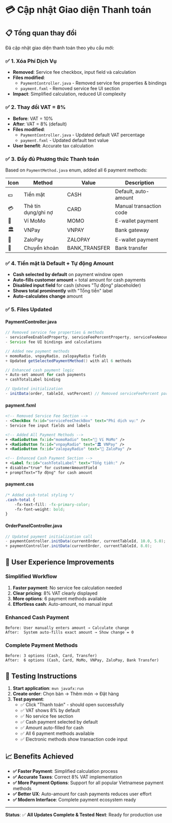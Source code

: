 # 💳 Cập nhật Giao diện Thanh toán

## 📋 Tổng quan thay đổi

Đã cập nhật giao diện thanh toán theo yêu cầu mới:

### ✅ **1. Xóa Phí Dịch Vụ**
- **Removed**: Service fee checkbox, input field và calculation
- **Files modified**: 
  - `PaymentController.java` - Removed service fee properties & bindings
  - `payment.fxml` - Removed service fee UI section
- **Impact**: Simplified calculation, reduced UI complexity

### ✅ **2. Thay đổi VAT = 8%** 
- **Before**: VAT = 10%
- **After**: VAT = 8% (default)
- **Files modified**:
  - `PaymentController.java` - Updated default VAT percentage
  - `payment.fxml` - Updated default text value
- **User benefit**: Accurate tax calculation

### ✅ **3. Đầy đủ Phương thức Thanh toán**
Based on `PaymentMethod.java` enum, added all 6 payment methods:

| Icon | Method | Value | Description |
|------|--------|-------|-------------|
| 💵 | Tiền mặt | CASH | Default, auto-amount |
| 💳 | Thẻ tín dụng/ghi nợ | CARD | Manual transaction code |
| 📱 | Ví MoMo | MOMO | E-wallet payment |
| 🏛️ | VNPay | VNPAY | Bank gateway |
| 💙 | ZaloPay | ZALOPAY | E-wallet payment |
| 🏦 | Chuyển khoản | BANK_TRANSFER | Bank transfer |

### ✅ **4. Tiền mặt là Default + Tự động Amount**
- **Cash selected by default** on payment window open
- **Auto-fills customer amount** = total amount for cash payments
- **Disabled input field** for cash (shows "Tự động" placeholder)
- **Shows total prominently** with "Tổng tiền" label
- **Auto-calculates change** amount

### ✅ **5. Files Updated**

#### **PaymentController.java**
```java
// Removed service fee properties & methods
- serviceFeeEnabledProperty, serviceFeePercentProperty, serviceFeeAmountProperty
- Service fee UI bindings and calculations

// Added new payment methods
+ momoRadio, vnpayRadio, zalopayRadio fields
+ Updated getSelectedPaymentMethod() with all 6 methods

// Enhanced cash payment logic
+ Auto-set amount for cash payments
+ cashTotalLabel binding

// Updated initialization
- initData(order, tableId, vatPercent) // Removed serviceFeePercent parameter
```

#### **payment.fxml**
```xml
<!-- Removed Service Fee Section -->
- <CheckBox fx:id="serviceFeeCheckBox" text="Phí dịch vụ:" />
- Service fee input fields and labels

<!-- Added All Payment Methods -->
+ <RadioButton fx:id="momoRadio" text="📱 Ví MoMo" />
+ <RadioButton fx:id="vnpayRadio" text="🏛️ VNPay" />  
+ <RadioButton fx:id="zalopayRadio" text="💙 ZaloPay" />

<!-- Enhanced Cash Payment Section -->
+ <Label fx:id="cashTotalLabel" text="Tổng tiền:" />
+ disable="true" for customerAmountField
+ promptText="Tự động" for cash amount
```

#### **payment.css**
```css
/* Added cash-total styling */
.cash-total {
    -fx-text-fill: -fx-primary-color;
    -fx-font-weight: bold;
}
```

#### **OrderPanelController.java**
```java
// Updated payment initialization call
- paymentController.initData(currentOrder, currentTableId, 10.0, 5.0);
+ paymentController.initData(currentOrder, currentTableId, 8.0);
```

## 🎯 **User Experience Improvements**

### **Simplified Workflow**
1. **Faster payment**: No service fee calculation needed
2. **Clear pricing**: 8% VAT clearly displayed  
3. **More options**: 6 payment methods available
4. **Effortless cash**: Auto-amount, no manual input

### **Enhanced Cash Payment**
```
Before: User manually enters amount → Calculate change
After:  System auto-fills exact amount → Show change = 0
```

### **Complete Payment Methods**
```
Before: 3 options (Cash, Card, Transfer)
After:  6 options (Cash, Card, MoMo, VNPay, ZaloPay, Bank Transfer)
```

## 🧪 **Testing Instructions**

1. **Start application**: `mvn javafx:run`
2. **Create order**: Chọn bàn → Thêm món → Đặt hàng
3. **Test payment**:
   - ✅ Click "Thanh toán" - should open successfully
   - ✅ VAT shows 8% by default
   - ✅ No service fee section
   - ✅ Cash payment selected by default
   - ✅ Amount auto-filled for cash
   - ✅ All 6 payment methods available
   - ✅ Electronic methods show transaction code input

## 📈 **Benefits Achieved**

- **✅ Faster Payment**: Simplified calculation process
- **✅ Accurate Taxes**: Correct 8% VAT implementation  
- **✅ More Payment Options**: Support for all popular Vietnamese payment methods
- **✅ Better UX**: Auto-amount for cash payments reduces user effort
- **✅ Modern Interface**: Complete payment ecosystem ready

---

**Status**: ✅ **All Updates Complete & Tested**
**Next**: Ready for production use
